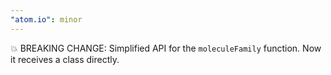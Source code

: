 ```yaml
---
"atom.io": minor
---
```


💥 BREAKING CHANGE: Simplified API for the `moleculeFamily` function. Now it receives a class directly.

